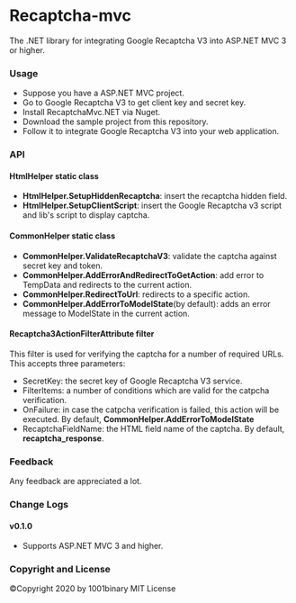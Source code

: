 # Recaptcha-mvc
The .NET library for integrating Google Recaptcha V3 into ASP.NET MVC 3 or higher.



### Usage

- Suppose you have a ASP.NET MVC project.
- Go to Google Recaptcha V3 to get client key and secret key.
- Install RecaptchaMvc.NET via Nuget.
- Download the sample project from this repository.
- Follow it to integrate Google Recaptcha V3 into your web application.

### API

#### HtmlHelper static class
- **HtmlHelper.SetupHiddenRecaptcha**: insert the recaptcha hidden field.
- **HtmlHelper.SetupClientScript**: insert the Google Recaptcha v3 script and lib's script to display captcha.

#### CommonHelper static class
- **CommonHelper.ValidateRecaptchaV3**: validate the captcha against secret key and token.
- **CommonHelper.AddErrorAndRedirectToGetAction**: add error to TempData and redirects to the current action.
- **CommonHelper.RedirectToUrl**: redirects to a specific action.
- **CommonHelper.AddErrorToModelState**(by default): adds an error message to ModelState in the current action.

#### Recaptcha3ActionFilterAttribute filter

This filter is used for verifying the captcha for a number of required URLs. This accepts three parameters:

- SecretKey: the secret key of Google Recaptcha V3 service.
- FilterItems: a number of conditions which are valid for the catpcha verification.
- OnFailure: in case the catpcha verification is failed, this action will be executed. By default, **CommonHelper.AddErrorToModelState**
- RecaptchaFieldName: the HTML field name of the captcha. By default, **recaptcha_response**.

### Feedback
Any feedback are appreciated a lot.

### Change Logs

#### v0.1.0

- Supports ASP.NET MVC 3 and higher.

### Copyright and License
&copy;Copyright 2020 by 1001binary
MIT License

